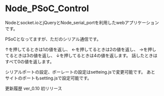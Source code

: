 # Node_PSoC_Control

Nodeとsocket.ioとjQueryとNode_serial_portを利用したwebアプリケーションです。

PSoCとなってますが、ただのシリアル通信です。

↑を押してるときは1の値を返し、
←を押してるときは2の値を返し、
→を押してるときは3の値を返し、
↓を押してるときは4の値を返します。
話したときはすべて0の値を返します。

シリアルポートの設定、ボーレートの設定はsetteing.jsで変更可能です。
あとサイトのポートもsetting.jsで設定可能です。

更新履歴
ver_0.10
初リリース
